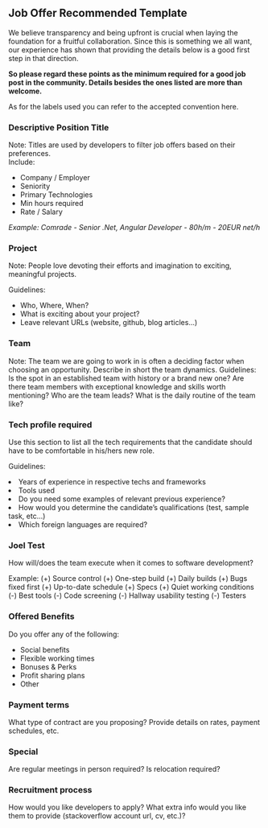 <h2>Job Offer Recommended Template</h2>

We believe transparency and being upfront is crucial when laying the foundation for a fruitful collaboration. Since this is something we all want, our experience has shown that providing the details below is a good first step in that direction.

<b>So please regard these points as the minimum required for a good job post in the community. Details besides the ones listed are more than welcome.</b> 

As for the labels used you can refer to the accepted convention here.

<h3>Descriptive Position Title</h3>
Note: Titles are used by developers to filter job offers based on their preferences.
</br>
Include:
<ul>
<li>Company / Employer</li>
<li>Seniority</li>
<li>Primary Technologies</li>
<li>Min hours required</li>
<li>Rate / Salary</li>
</ul>

<i>Example: Comrade - Senior .Net, Angular Developer - 80h/m - 20EUR net/h</i>

<h3>Project</h3>

Note: People love devoting their efforts and imagination to exciting, meaningful projects. 

Guidelines:
<ul>
<li>Who, Where, When?</li>
<li>What is exciting about your project?</li>
<li>Leave relevant URLs (website, github, blog articles...)</li>
</ul>

<h3>Team</h3>

Note: The team we are going to work in is often a deciding factor when choosing an opportunity. Describe in short the team dynamics. 
Guidelines:
Is the spot in an established team with history or a brand new one?
Are there team members with exceptional knowledge and skills worth mentioning?
Who are the team leads? 
What is the daily routine of the team like?

<h3>Tech profile required</h3>

Use this section to list all the tech requirements that the candidate should have to be comfortable in his/hers new role.

Guidelines: 
<li>Years of experience in respective techs and frameworks</li>
<li>Tools used</li>
<li>Do you need some examples of relevant previous experience?</li>
<li>How would you determine the candidate’s qualifications (test, sample task, etc...)</li>
<li>Which foreign languages are required?</li>

<h3>Joel Test</h3>

How will/does the team execute when it comes to software development?

Example:
		(+) Source control
		(+) One-step build
		(+) Daily builds
		(+) Bugs fixed first
		(+) Up-to-date schedule
		(+) Specs
		(+) Quiet working conditions
		(-) Best tools
		(-) Code screening
		(-) Hallway usability testing
		(-) Testers

<h3>Offered Benefits</h3>

Do you offer any of the following:
<ul>
<li>Social benefits</li> 
<li>Flexible working times</li> 
<li>Bonuses & Perks</li> 
<li>Profit sharing plans</li>
<li>Other</li>
</ul>

<h3>Payment terms</h3>

What type of contract are you proposing? Provide details on rates, payment schedules, etc.

<h3>Special</h3>

Are regular meetings in person required?
Is relocation required?

<h3>Recruitment process</h3>

How would you like developers to apply? What extra info would you like them to provide (stackoverflow account url, cv, etc.)?

